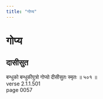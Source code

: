 ```yaml
---
title: "गोप्य"
---
```


# गोप्य
## दासीसुत
बन्धुको बन्धुकीपुत्रो गोप्यो दीसीसुतः स्मृतः ॥ ५०१ ॥<br />verse 2.1.1.501<br />page 0057

